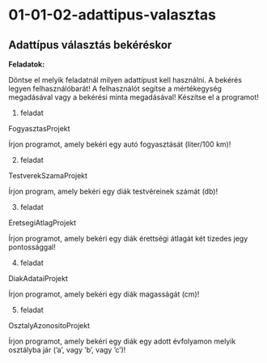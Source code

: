 # 01-01-02-adattipus-valasztas
## Adattípus választás bekéréskor
**Feladatok:**

Döntse el melyik feladatnál milyen adattípust kell használni. A bekérés legyen felhasználóbarát! A felhasználót segítse a mértékegység megadásával vagy a bekérési minta megadásával! Készítse el a programot!

1. feladat

FogyasztasProjekt

Írjon programot, amely bekéri egy autó fogyasztását (liter/100 km)!

2. feladat

TestverekSzamaProjekt

Írjon program, amely bekéri egy diák testvéreinek számát (db)!

3. feladat

EretsegiAtlagProjekt

Írjon programot, amely bekéri egy diák érettségi átlagát két tizedes jegy pontossággal!

4. feladat

DiakAdataiProjekt

Írjon programot, amely bekéri egy diák magasságát (cm)!

5. feladat

OsztalyAzonositoProjekt

Írjon programot, amely bekéri egy diák egy adott évfolyamon melyik osztályba jár (’a’, vagy ’b’, vagy 
’c’)!
